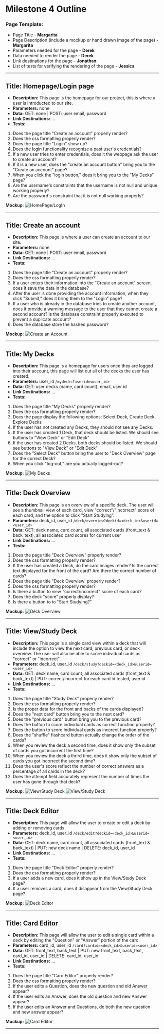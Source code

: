 # Milestone 4 Outline

### Page Template:
* Page Title - **Margarita**
* Page Description (include a mockup or hand drawn image of the page) - **Margarita**
* Parameters needed for the page - **Derek**
* Data needed to render the page - **Derek**
* Link destinations for the page - **Jonathan**
* List of tests for verifying the rendering of the page - **Jessica**

---

## Title: Homepage/Login page
- **Description:** This page is the homepage for our project, this is where a user is introducted to our site. 
- **Parameters:** none
- **Data:** GET: none | POST: user email, password
- **Link Destinations:** ...
- **Tests:**

1. Does the page title "Create an account" properly render?
2. Does the css formatting properly render?
3. Does the page title "Login" show up?
4. Does the login functionality recognize a past user's credentials?
5. If a new user tries to enter credentials, does it the webpage ask the user to create an account?
6. If it is a new user, does the "create an account button" bring you to the "Create an account" page?
7. When you click the "login button," does it bring you to the "My Decks" page?
8. Are the username's constraints that the username is not null and unique working properly?
9. Are the password's constraint that it is not null working properly?

**Mockup:** 
![HomePage/LogIn](Homepage_Login.png)

---

## Title: Create an account
- **Description:** This page is where a user can create an account to our site. 
- **Parameters:** none 
- **Data:** GET: none | POST: user email, password
- **Link Destinations:** ...
- **Tests:**

1. Does the page title "Create an account" properly render?
2. Does the css formatting properly render?
3. If a user enters their information into the "Create an account" screen, does it save the data in the database?
4. After the user is done providing the account information, when they click "Submit," does it bring them to the "Login" page?
5. If a user who is already in the database tries to create another account, does it provide a warning message to the user that they cannot create a second account? Is the database constraint properly executed to prevent a duplicate account?
6. Does the database store the hashed password?

**Mockup:** 
![Create an Account](Create_Account.png)

---

## Title: My Decks
- **Description:** This page is a homepage for users once they are logged into their account, this page will list out all of the decks the user has created.
- **Parameters:** user_id `/mydecks?userid=<user_id>`
- **Data:** GET: user decks (name, card count), email, user id 
- **Link Destinations:** ...
- **Tests:**

1. Does the page title "My Decks" properly render?
2. Does the css formatting properly render?
3. Does the page display the following options: Select Deck, Create Deck, Explore Decks
3. If the user has not created any Decks, they should not see any Decks.
4. If the user has created 1 Deck, that deck should be listed. We should see buttons to "View Deck" or "Edit Deck"
5. If the user has created 2 Decks, both decks should be listed. We should see buttons to "View Deck" or "Edit Deck"
6. Does the "Select Deck" button bring the user to "Deck Overview" page for the correct Deck? 
7. When you click "log-out," are you actually logged-out?

**Mockup:** 
![My Decks](My_Decks.png)

---

## Title: Deck Overview
- **Description:** This page is an overview of a specific deck. The user will see a thumbnail view of each card, view "correct"/"incorrect" score of each card, and the option to click "Start Studying".
- **Parameters:** deck_id, user_id `/deck/overview?deckid=<deck_id>&userid=<user_id>`
- **Data:** GET: deck name, card count, all associated cards (front_text & back_text), all associated card scores for current user
- **Link Destinations:** ...
- **Tests:**

1. Does the page title "Deck Overview" properly render?
2. Does the css formatting properly render?
3. If the user has created a Deck, do the card images render? Is the correct text displayed for the front of the card? Are there the correct number of cards?
4. Does the page title "Deck Overview' properly render?
5. Does the css formatting properly render?
6. Is there a button to view "correct/incorrect" score of each card?
7. Does the deck "score" properly display?
8. Is there a button to to "Start Studying?"

**Mockup:** 
![Deck Overview](Deck_Overview.png)

---

## Title: View/Study Deck
- **Description:** This page is a single card view within a deck that will include the option to view the next card, previous card, or deck overview. The user will also be able to score individual cards as "correct" or "incorrect".
- **Parameters:** deck_id, user_id `/deck/study?deckid=<deck_id>&userid=<user_id>`
- **Data:** GET: deck name, card count, all associated cards (front_text & back_text) | PUT: correct/incorrect for each card id tested, user id
- **Link Destinations:** ...
- **Tests:**

1. Does the page title "Study Deck" properly render?
2. Does the css formatting properly render?
3. Is the proper data for the front and backs of the cards displayed?
4. Does the "next card" button bring you to the next card?
5. Does the "previous card" button bring you to the previous card?
6. Does the button to score individual cards as correct function properly?
7. Does the button to score individual cards as incorect function properly?
8. Does the "shuffle" flashcard button actually change the order of the cards?
9. When you review the deck a second time, does it show only the subset of cards you got incorrect the first time?
10. When you review the deck a thrird time, does it show only the subset of cards you got incorrect the second time?
11.  Does the user's score reflect the number of correct answers as a percentage of all cards in the deck?
12.  Does the attempt field accurately represent the number of times the user has gone through that deck?

**Mockup:** 
![View/Study Deck](Study_Question.png) ![View/Study Deck](Study_Answer.png)

---

## Title: Deck Editor
- **Description:** This page will allow the user to create or edit a deck by adding or removing cards. 
- **Parameters:** deck_id, user_id `/deck/edit?deckid=<deck_id>&userid=<user_id>`
- **Data:** GET: deck name, card count, all associated cards (front_text & back_text) | PUT: new deck name | DELETE: deck_id, user_id
- **Link Destinations:** ...
- **Tests:**

1. Does the page title "Deck Editor" properly render?
2. Does the css formatting properly render?
3. If a user adds a new card, does it show up in the View/Study Deck page?
4. If a user removes a card, does it disappear from the View/Study Deck page?

**Mockup:** 
![Deck Editor](Deck_Editor.png)

---

## Title: Card Editor
- **Description:** This page will allow the user to edit a single card within a deck by editing the "Question" or "Answer" portion of the card.
- **Parameters:** card_id, user_id `/card?cardid=<deck_id>&userid=<user_id>`
- **Data:** GET: front_text, back_text | PUT: new front_text, back_text, card_id, user_id | DELETE: card_id, user_id
- **Link Destinations:** ...
- **Tests:**

1. Does the page title "Card Editor" properly render?
2. Does the css formatting properly render?
3. If the user edits a Question, does the new question and old Answer appear?
4. If the user edits an Answer, does the old question and new Answer appear?
5. If the user edits an Answer and Questions, do both the new question and new answer appear?

**Mockup:** 
![Card Editor](Card_Editor.png)

---
